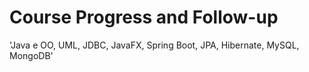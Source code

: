 # Course Progress and Follow-up 
'Java e OO, UML, JDBC, JavaFX, Spring Boot, JPA, Hibernate, MySQL, MongoDB'
